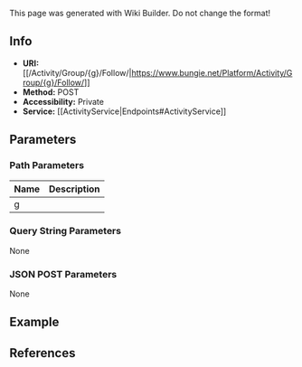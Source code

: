 <span class="wiki-builder">This page was generated with Wiki Builder. Do not change the format!</span>

## Info

* **URI:** [[/Activity/Group/{g}/Follow/|https://www.bungie.net/Platform/Activity/Group/{g}/Follow/]]
* **Method:** POST
* **Accessibility:** Private
* **Service:** [[ActivityService|Endpoints#ActivityService]]

## Parameters
### Path Parameters
Name | Description
---- | -----------
g | 

### Query String Parameters
None

### JSON POST Parameters
None

## Example


## References

